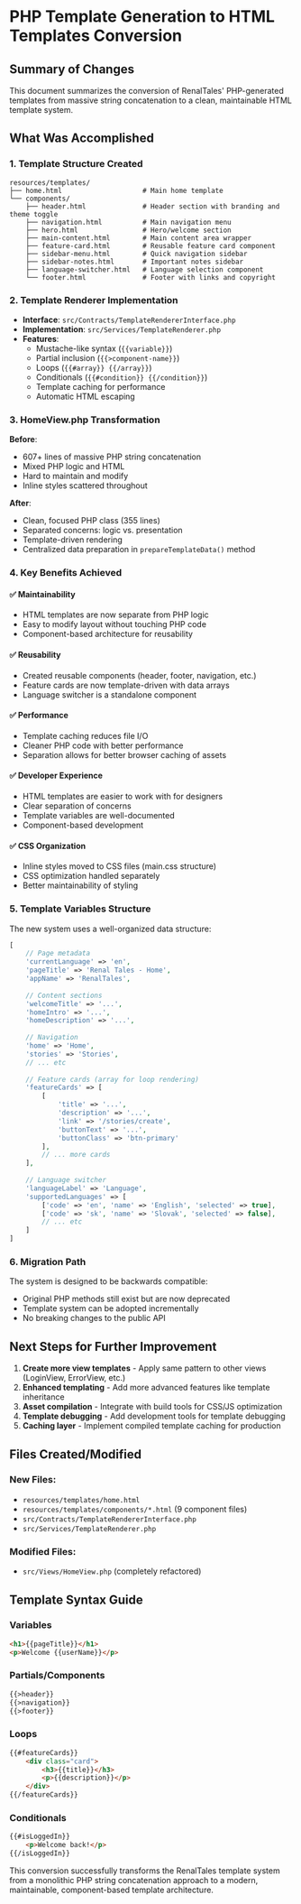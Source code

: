 # PHP Template Generation to HTML Templates Conversion

## Summary of Changes

This document summarizes the conversion of RenalTales' PHP-generated templates from massive string concatenation to a clean, maintainable HTML template system.

## What Was Accomplished

### 1. Template Structure Created

```
resources/templates/
├── home.html                    # Main home template
└── components/
    ├── header.html              # Header section with branding and theme toggle
    ├── navigation.html          # Main navigation menu
    ├── hero.html                # Hero/welcome section
    ├── main-content.html        # Main content area wrapper
    ├── feature-card.html        # Reusable feature card component
    ├── sidebar-menu.html        # Quick navigation sidebar
    ├── sidebar-notes.html       # Important notes sidebar
    ├── language-switcher.html   # Language selection component
    └── footer.html              # Footer with links and copyright
```

### 2. Template Renderer Implementation

- **Interface**: `src/Contracts/TemplateRendererInterface.php`
- **Implementation**: `src/Services/TemplateRenderer.php`
- **Features**:
  - Mustache-like syntax (`{{variable}}`)
  - Partial inclusion (`{{>component-name}}`)
  - Loops (`{{#array}} {{/array}}`)
  - Conditionals (`{{#condition}} {{/condition}}`)
  - Template caching for performance
  - Automatic HTML escaping

### 3. HomeView.php Transformation

**Before**: 
- 607+ lines of massive PHP string concatenation
- Mixed PHP logic and HTML
- Hard to maintain and modify
- Inline styles scattered throughout

**After**:
- Clean, focused PHP class (355 lines)
- Separated concerns: logic vs. presentation
- Template-driven rendering
- Centralized data preparation in `prepareTemplateData()` method

### 4. Key Benefits Achieved

#### ✅ **Maintainability**
- HTML templates are now separate from PHP logic
- Easy to modify layout without touching PHP code
- Component-based architecture for reusability

#### ✅ **Reusability** 
- Created reusable components (header, footer, navigation, etc.)
- Feature cards are now template-driven with data arrays
- Language switcher is a standalone component

#### ✅ **Performance**
- Template caching reduces file I/O
- Cleaner PHP code with better performance
- Separation allows for better browser caching of assets

#### ✅ **Developer Experience**
- HTML templates are easier to work with for designers
- Clear separation of concerns
- Template variables are well-documented
- Component-based development

#### ✅ **CSS Organization**
- Inline styles moved to CSS files (main.css structure)
- CSS optimization handled separately
- Better maintainability of styling

### 5. Template Variables Structure

The new system uses a well-organized data structure:

```php
[
    // Page metadata
    'currentLanguage' => 'en',
    'pageTitle' => 'Renal Tales - Home',
    'appName' => 'RenalTales',
    
    // Content sections
    'welcomeTitle' => '...',
    'homeIntro' => '...',
    'homeDescription' => '...',
    
    // Navigation
    'home' => 'Home',
    'stories' => 'Stories',
    // ... etc
    
    // Feature cards (array for loop rendering)
    'featureCards' => [
        [
            'title' => '...',
            'description' => '...',
            'link' => '/stories/create',
            'buttonText' => '...',
            'buttonClass' => 'btn-primary'
        ],
        // ... more cards
    ],
    
    // Language switcher
    'languageLabel' => 'Language',
    'supportedLanguages' => [
        ['code' => 'en', 'name' => 'English', 'selected' => true],
        ['code' => 'sk', 'name' => 'Slovak', 'selected' => false],
        // ... etc
    ]
]
```

### 6. Migration Path

The system is designed to be backwards compatible:
- Original PHP methods still exist but are now deprecated
- Template system can be adopted incrementally
- No breaking changes to the public API

## Next Steps for Further Improvement

1. **Create more view templates** - Apply same pattern to other views (LoginView, ErrorView, etc.)
2. **Enhanced templating** - Add more advanced features like template inheritance
3. **Asset compilation** - Integrate with build tools for CSS/JS optimization
4. **Template debugging** - Add development tools for template debugging
5. **Caching layer** - Implement compiled template caching for production

## Files Created/Modified

### New Files:
- `resources/templates/home.html`
- `resources/templates/components/*.html` (9 component files)
- `src/Contracts/TemplateRendererInterface.php`
- `src/Services/TemplateRenderer.php`

### Modified Files:
- `src/Views/HomeView.php` (completely refactored)

## Template Syntax Guide

### Variables
```html
<h1>{{pageTitle}}</h1>
<p>Welcome {{userName}}</p>
```

### Partials/Components
```html
{{>header}}
{{>navigation}}
{{>footer}}
```

### Loops
```html
{{#featureCards}}
    <div class="card">
        <h3>{{title}}</h3>
        <p>{{description}}</p>
    </div>
{{/featureCards}}
```

### Conditionals
```html
{{#isLoggedIn}}
    <p>Welcome back!</p>
{{/isLoggedIn}}
```

This conversion successfully transforms the RenalTales template system from a monolithic PHP string concatenation approach to a modern, maintainable, component-based template architecture.
